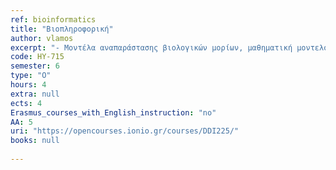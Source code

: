 ```yaml
---
ref: bioinformatics
title: "Βιοπληροφορική"
author: vlamos
excerpt: "- Μοντέλα αναπαράστασης βιολογικών μορίων, μαθηματική μοντελοποίηση στα γονιδιακά ρυθμιστικά δίκτυα, οντολογίες, στοίχιση ακολουθιών, αλγόριθμοι στη μοριακή βιολογία, αλγόριθμοι στη δομική πληροφορική, δομή και κατασκευή βιολογικών μοντέλων, μετάφραση ενός βιολογικού ερωτήματος σε ένα μαθηματικό μοντέλο, ποιοτικά και ποσοτικά μοντέλα, προσδιοριστικά μοντέλα, ανάλυση αποτελεσμάτων, επικύρωση και επαλήθευση, τεχνική ταυτοποίηση μοντέλων δεδομένων,αναδρομικοί αλγόριθμοι, επιλογή κατάλληλου μοντέλου, ομαδοποίηση, αλγόριθμοι ομαδοποίησης, μηχανική μάθηση, ταξινόμηση, νευρωνικά δίκτυα."
code: HY-715
semester: 6
type: "Ο"
hours: 4
extra: null
ects: 4
Erasmus_courses_with_English_instruction: "no"
AA: 5
uri: "https://opencourses.ionio.gr/courses/DDI225/"
books: null
 
---
```

